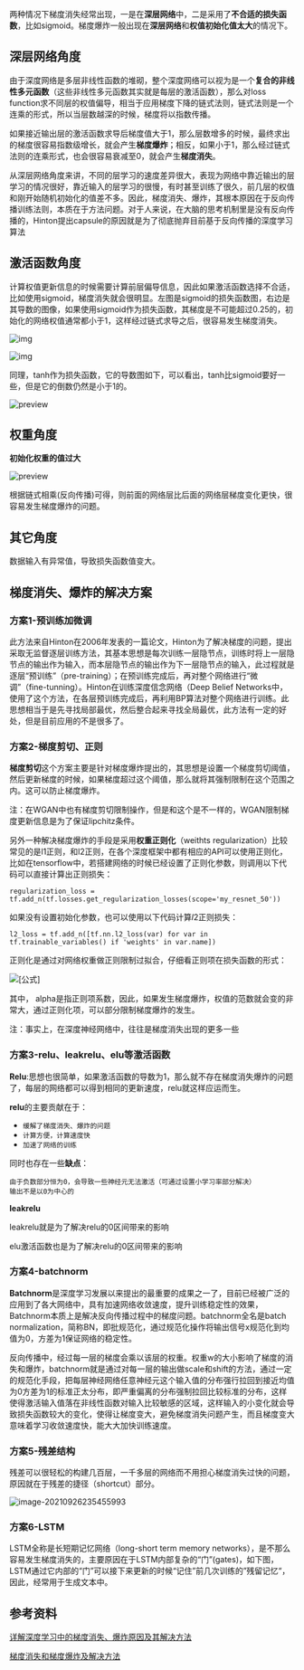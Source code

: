 两种情况下梯度消失经常出现，一是在**深层网络**中，二是采用了**不合适的损失函数**，比如sigmoid。梯度爆炸一般出现在**深层网络**和**权值初始化值太大**的情况下。

## 深层网络角度

由于深度网络是多层非线性函数的堆砌，整个深度网络可以视为是一个**复合的非线性多元函数**（这些非线性多元函数其实就是每层的激活函数），那么对loss function求不同层的权值偏导，相当于应用梯度下降的链式法则，链式法则是一个连乘的形式，所以当层数越深的时候，梯度将以指数传播。

如果接近输出层的激活函数求导后梯度值大于1，那么层数增多的时候，最终求出的梯度很容易指数级增长，就会产生**梯度爆炸**；相反，如果小于1，那么经过链式法则的连乘形式，也会很容易衰减至0，就会产生**梯度消失**。

从深层网络角度来讲，不同的层学习的速度差异很大，表现为网络中靠近输出的层学习的情况很好，靠近输入的层学习的很慢，有时甚至训练了很久，前几层的权值和刚开始随机初始化的值差不多。因此，梯度消失、爆炸，其根本原因在于反向传播训练法则，本质在于方法问题。对于人来说，在大脑的思考机制里是没有反向传播的，Hinton提出capsule的原因就是为了彻底抛弃目前基于反向传播的深度学习算法

## 激活函数角度

计算权值更新信息的时候需要计算前层偏导信息，因此如果激活函数选择不合适，比如使用sigmoid，梯度消失就会很明显。左图是sigmoid的损失函数图，右边是其导数的图像，如果使用sigmoid作为损失函数，其梯度是不可能超过0.25的，初始化的网络权值通常都小于1，这样经过链式求导之后，很容易发生梯度消失。

![img](img/v2-2d93251eb7641494b7268fbd8edd888f_b.jpg)

![img](img/v2-995ba930f6f2c5dd1ca4ddeb10661666_b.jpg)

同理，tanh作为损失函数，它的导数图如下，可以看出，tanh比sigmoid要好一些，但是它的倒数仍然是小于1的。

![preview](img/v2-db9d7889d408a1a13d49be058c797f33_r.jpg)

## 权重角度

**初始化权重的值过大**

![preview](img/v2-8e6665fb67f086c0864583caa48c8d30_r.jpg)

根据链式相乘(反向传播)可得，则前面的网络层比后面的网络层梯度变化更快，很容易发生梯度爆炸的问题。

## 其它角度

数据输入有异常值，导致损失函数值变大。

## 梯度消失、爆炸的解决方案

### 方案1-预训练加微调

此方法来自Hinton在2006年发表的一篇论文，Hinton为了解决梯度的问题，提出采取无监督逐层训练方法，其基本思想是每次训练一层隐节点，训练时将上一层隐节点的输出作为输入，而本层隐节点的输出作为下一层隐节点的输入，此过程就是逐层“预训练”（pre-training）；在预训练完成后，再对整个网络进行“微调”（fine-tunning）。Hinton在训练深度信念网络（Deep Belief Networks中，使用了这个方法，在各层预训练完成后，再利用BP算法对整个网络进行训练。此思想相当于是先寻找局部最优，然后整合起来寻找全局最优，此方法有一定的好处，但是目前应用的不是很多了。

### 方案2-梯度剪切、正则

**梯度剪切**这个方案主要是针对梯度爆炸提出的，其思想是设置一个梯度剪切阈值，然后更新梯度的时候，如果梯度超过这个阈值，那么就将其强制限制在这个范围之内。这可以防止梯度爆炸。

注：在WGAN中也有梯度剪切限制操作，但是和这个是不一样的，WGAN限制梯度更新信息是为了保证lipchitz条件。

另外一种解决梯度爆炸的手段是采用**权重正则化**（weithts regularization）比较常见的是l1正则，和l2正则，在各个深度框架中都有相应的API可以使用正则化，比如在tensorflow中，若搭建网络的时候已经设置了正则化参数，则调用以下代码可以直接计算出正则损失：

```text
regularization_loss = tf.add_n(tf.losses.get_regularization_losses(scope='my_resnet_50'))
```

如果没有设置初始化参数，也可以使用以下代码计算$l2$正则损失：

```text
l2_loss = tf.add_n([tf.nn.l2_loss(var) for var in tf.trainable_variables() if 'weights' in var.name])
```

正则化是通过对网络权重做正则限制过拟合，仔细看正则项在损失函数的形式：

![[公式]](img/equation)

其中， alpha是指正则项系数，因此，如果发生梯度爆炸，权值的范数就会变的非常大，通过正则化项，可以部分限制梯度爆炸的发生。

注：事实上，在深度神经网络中，往往是梯度消失出现的更多一些

### 方案3-relu、leakrelu、elu等激活函数

**Relu**:思想也很简单，如果激活函数的导数为1，那么就不存在梯度消失爆炸的问题了，每层的网络都可以得到相同的更新速度，relu就这样应运而生。

**relu**的主要贡献在于：

- `缓解了梯度消失、爆炸的问题`
- `计算方便，计算速度快`
- `加速了网络的训练`

同时也存在一些**缺点**：

```
由于负数部分恒为0，会导致一些神经元无法激活（可通过设置小学习率部分解决）
输出不是以0为中心的
```

**leakrelu**

leakrelu就是为了解决relu的0区间带来的影响

elu激活函数也是为了解决relu的0区间带来的影响

### 方案4-batchnorm

**Batchnorm**是深度学习发展以来提出的最重要的成果之一了，目前已经被广泛的应用到了各大网络中，具有加速网络收敛速度，提升训练稳定性的效果，Batchnorm本质上是解决反向传播过程中的梯度问题。batchnorm全名是batch normalization，简称BN，即批规范化，通过规范化操作将输出信号x规范化到均值为0，方差为1保证网络的稳定性。

反向传播中，经过每一层的梯度会乘以该层的权重。权重w的大小影响了梯度的消失和爆炸，batchnorm就是通过对每一层的输出做scale和shift的方法，通过一定的规范化手段，把每层神经网络任意神经元这个输入值的分布强行拉回到接近均值为0方差为1的标准正太分布，即严重偏离的分布强制拉回比较标准的分布，这样使得激活输入值落在非线性函数对输入比较敏感的区域，这样输入的小变化就会导致损失函数较大的变化，使得让梯度变大，避免梯度消失问题产生，而且梯度变大意味着学习收敛速度快，能大大加快训练速度。

### 方案5-残差结构

残差可以很轻松的构建几百层，一千多层的网络而不用担心梯度消失过快的问题，原因就在于残差的捷径（shortcut）部分。

![image-20210926235455993](img/image-20210926235455993.png)

### 方案6-LSTM

LSTM全称是长短期记忆网络（long-short term memory networks），是不那么容易发生梯度消失的，主要原因在于LSTM内部复杂的“门”(gates)，如下图，LSTM通过它内部的“门”可以接下来更新的时候“记住”前几次训练的”残留记忆“，因此，经常用于生成文本中。

## 参考资料

[详解深度学习中的梯度消失、爆炸原因及其解决方法](https://zhuanlan.zhihu.com/p/33006526?from_voters_page=true)

[梯度消失和梯度爆炸及解决方法](https://zhuanlan.zhihu.com/p/72589432)